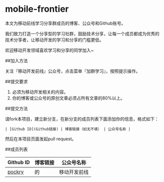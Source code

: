 # mobile-frontier

本文为移动前线学习分享群成员的博客、公众号和Github账号。

我们致力打造一个分享型的学习社群，鼓励技术分享，让每一个成员都成为优秀的技术分享者，让移动开发的学习和分享的门槛更低。

欢迎移动开发领域喜欢学习和分享的同学加入~

##加入方法

关注『移动开发前线』公众号，点击菜单『加群学习』，按照提示操作。

##提交要求

1. 必须为移动开发相关的内容。
2. 你的博客或公众号的原创文章必须占所有文章的80%以上。

##提交方法

请fork本项目，建立新分支，在新分支的成员列表下面添加你的信息，格式如下：

```
| [Github ID](Github链接) | 博客链接（如无不填） | 公众号名称 |
```

然后在本项目页面发起pull request。

##成员列表

| Github ID | 博客链接 | 公众号名称 |
| --- | --- | --- |
| [pockry](http://github.com/pockry) | 的 | 移动开发前线 |

 